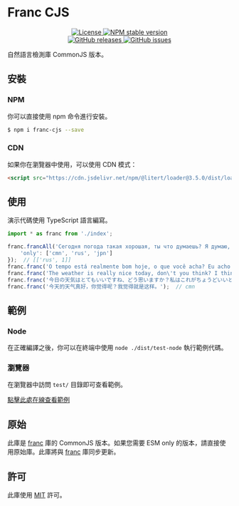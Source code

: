 # Franc CJS

<p align="center">
    <a href="https://github.com/maiyun/franc-cjs/blob/master/LICENSE">
        <img alt="License" src="https://img.shields.io/github/license/maiyun/franc-cjs?color=blue" />
    </a>
    <a href="https://www.npmjs.com/package/franc-cjs">
        <img alt="NPM stable version" src="https://img.shields.io/npm/v/franc-cjs?color=brightgreen&logo=npm" />
    </a><br>
    <a href="https://github.com/maiyun/franc-cjs/releases">
        <img alt="GitHub releases" src="https://img.shields.io/github/v/release/maiyun/franc-cjs?color=brightgreen&logo=github" />
    </a>
    <a href="https://github.com/maiyun/franc-cjs/issues">
        <img alt="GitHub issues" src="https://img.shields.io/github/issues/maiyun/franc-cjs?color=blue&logo=github" />
    </a>
</p>

自然語言檢測庫 CommonJS 版本。

## 安裝

### NPM

你可以直接使用 npm 命令進行安裝。

```sh
$ npm i franc-cjs --save
```

### CDN

如果你在瀏覽器中使用，可以使用 CDN 模式：

```html
<script src="https://cdn.jsdelivr.net/npm/@litert/loader@3.5.0/dist/loader.min.js?path=index&npm={'franc-cjs':'6.1.0'}"></script>
```

## 使用

演示代碼使用 TypeScript 語言編寫。

```typescript
import * as franc from './index';

franc.francAll('Сегодня погода такая хорошая, ты что думаешь? Я думаю, что просто так.', {
    'only': ['cmn', 'rus', 'jpn']
});  // [['rus', 1]]
franc.franc('O tempo está realmente bom hoje, o que você acha? Eu acho que é isso.');  // por
franc.franc('The weather is really nice today, don\'t you think? I think it\'s just perfect.');  // eng
franc.franc('今日の天気はとてもいいですね、どう思いますか？私はこれがちょうどいいと思います。');  // jpn
franc.franc('今天的天气真好，你觉得呢？我觉得就是这样。');  // cmn
```

## 範例

### Node

在正確編譯之後，你可以在終端中使用 `node ./dist/test-node` 執行範例代碼。

### 瀏覽器

在瀏覽器中訪問 `test/` 目錄即可查看範例。

[點擊此處在線查看範例](https://maiyun.github.io/franc-cjs/test/)

## 原始

此庫是 [franc](https://github.com/wooorm/franc) 庫的 CommonJS 版本。如果您需要 ESM only 的版本，請直接使用原始庫。此庫將與 [franc](https://github.com/wooorm/franc) 庫同步更新。

## 許可

此庫使用 [MIT](../LICENSE) 許可。